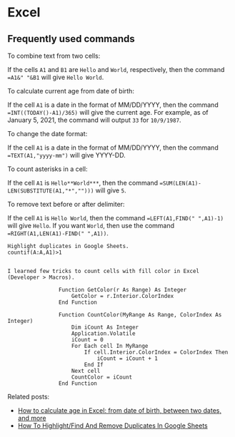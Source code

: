 # Excel

## Frequently used commands <a name="Frequently-used-commands"></a>

To combine text from two cells:

If the cells `A1` and `B1` are `Hello` and `World`, respectively, then the command `=A1&" "&B1` will give `Hello World`.

To calculate current age from date of birth:

If the cell `A1` is a date in the format of MM/DD/YYYY, then the command `=INT((TODAY()-A1)/365)` will give the current age. For example, as of January 5, 2021, the command will output `33` for `10/9/1987`.

To change the date format:

If the cell `A1` is a date in the format of MM/DD/YYYY, then the command `=TEXT(A1,"yyyy-mm")` will give YYYY-DD.

To count asterisks in a cell:

If the cell `A1` is `Hello**World***`, then the command `=SUM(LEN(A1)-LEN(SUBSTITUTE(A1,"*","")))` will give `5`.

To remove text before or after delimiter:

If the cell `A1` is `Hello World`, then the command `=LEFT(A1,FIND(" ",A1)-1)` will give `Hello`. If you want `World`, then use the command `=RIGHT(A1,LEN(A1)-FIND(" ",A1))`.


```
Highlight duplicates in Google Sheets.
countif(A:A,A1)>1


I learned few tricks to count cells with fill color in Excel (Developer > Macros).

				Function GetColor(r As Range) As Integer
					GetColor = r.Interior.ColorIndex
				End Function

				Function CountColor(MyRange As Range, ColorIndex As Integer)
					Dim iCount As Integer
					Application.Volatile
					iCount = 0
					For Each cell In MyRange
						If cell.Interior.ColorIndex = ColorIndex Then
							iCount = iCount + 1
						End If
					Next cell
					CountColor = iCount
				End Function
```

Related posts:

* [How to calculate age in Excel: from date of birth, between two dates, and more](https://www.ablebits.com/office-addins-blog/2016/10/19/calculate-age-excel/#:~:text=Simply%20by%20subtracting%20the%20birth,also%20be%20used%20in%20Excel.&text=The%20first%20part%20of%20the,get%20the%20numbers%20of%20years.)
* [How To Highlight/Find And Remove Duplicates In Google Sheets](https://www.alphr.com/highlight-duplicates-google-sheets/)
